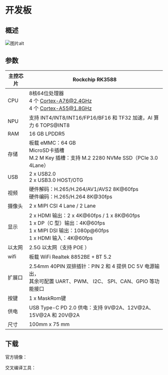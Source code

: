 # 开发板
## 概述
![图片alt](../image/development_board.png)

## 参数
主控芯片 | Rockchip RK3588 
------  | ------ 
CPU | 8核64位处理器 <br> 4 个 Cortex-A76@2.4GHz <br> 4 个 Cortex-A55@1.8GHz
NPU | 支持 INT4/INT8/INT16/FP16/BF16 和 TF32 加速，AI 算力 6 TOPS@INT8
RAM | 16 GB LPDDR5
存储 | 板载 eMMC：64 GB <br> MicroSD卡插槽 <br> M.2 M Key 插槽：支持 M.2 2280 NVMe SSD（PCIe 3.0 4Lane）
USB | 2 x USB2.0 <br> 2 x USB3.0 HOST/OTG
视频 | 硬件解码：H.265/H.264/AV1/AVS2 8K@60fps <br> 硬件编码：H.265/H.264 8K@30fps
摄像头 | 2 x MIPI CSI 4 Lane / 2 Lane
显示 | 2 x HDMI 输出：2 x 4K@60fps / 1 x 8K@60fps <br> 1 x DP（C 型）输出：4K@60fps <br> 1 x MIPI DSI 输出：1080p@60fps <br> 1 x HDMI 输入：4K@60fps
以太网 | 2.5G 以太网（支持 POE ）
wifi | 板载 WiFi Realtek 8852BE + BT 5.2
扩展口 | 2.54mm 40PIN 双排插针：PIN 2 和 4 提供 DC 5V 电源输出， <br> 其余可配置 UART、PWM、 I2C、 SPI、CAN、GPIO 等功能接口
按键 | 1 x MaskRom键
供电 | USB Type-C PD 2.0 供电：支持 9V@2A、12V@2A、15V@2A 和 20V@2A
尺寸 | 100mm x 75 mm

## 下载
官方镜像：

交叉编译工具：